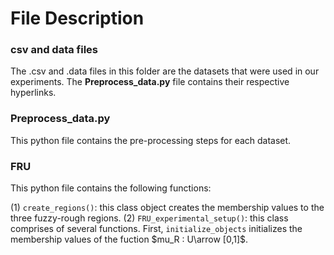 # File Description 

### csv and data files

The .csv and .data files in this folder are the datasets that were used in our experiments. The **Preprocess_data.py** file contains their respective hyperlinks.

### Preprocess_data.py

This python file contains the pre-processing steps for each dataset. 

### FRU

This python file contains the following functions:

(1) `create_regions()`: this class object creates the membership values to the three fuzzy-rough regions.
(2) `FRU_experimental_setup()`: this class comprises of several functions. First, `initialize_objects` initializes the membership values of the fuction $mu_R : U\arrow [0,1]$.
